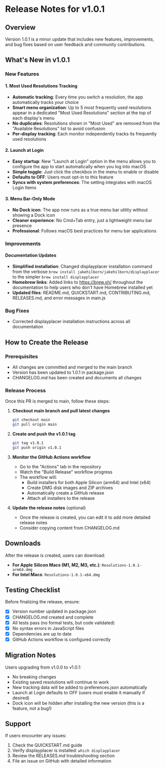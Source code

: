 # Release Notes for v1.0.1

## Overview
Version 1.0.1 is a minor update that includes new features, improvements, and bug fixes based on user feedback and community contributions.

## What's New in v1.0.1

### New Features

#### 1. Most Used Resolutions Tracking
- **Automatic tracking**: Every time you switch a resolution, the app automatically tracks your choice
- **Smart menu organization**: Up to 5 most frequently used resolutions appear in a dedicated "Most Used Resolutions" section at the top of each display's menu
- **No duplicates**: Resolutions shown in "Most Used" are removed from the "Available Resolutions" list to avoid confusion
- **Per-display tracking**: Each monitor independently tracks its frequently used resolutions

#### 2. Launch at Login
- **Easy startup**: New "Launch at Login" option in the menu allows you to configure the app to start automatically when you log into macOS
- **Simple toggle**: Just click the checkbox in the menu to enable or disable
- **Defaults to OFF**: Users must opt-in to this feature
- **Syncs with system preferences**: The setting integrates with macOS Login Items

#### 3. Menu Bar-Only Mode
- **No Dock icon**: The app now runs as a true menu bar utility without showing a Dock icon
- **Cleaner experience**: No Cmd+Tab entry, just a lightweight menu bar presence
- **Professional**: Follows macOS best practices for menu bar applications

### Improvements

#### Documentation Updates
- **Simplified installation**: Changed displayplacer installation command from the verbose `brew install jakehilborn/jakehilborn/displayplacer` to the simpler `brew install displayplacer`
- **Homebrew links**: Added links to https://brew.sh/ throughout the documentation to help users who don't have Homebrew installed yet
- **Updated files**: README.md, QUICKSTART.md, CONTRIBUTING.md, RELEASES.md, and error messages in main.js

### Bug Fixes
- Corrected displayplacer installation instructions across all documentation

## How to Create the Release

### Prerequisites
- All changes are committed and merged to the main branch
- Version has been updated to 1.0.1 in package.json
- CHANGELOG.md has been created and documents all changes

### Release Process

Once this PR is merged to main, follow these steps:

1. **Checkout main branch and pull latest changes**
   ```bash
   git checkout main
   git pull origin main
   ```

2. **Create and push the v1.0.1 tag**
   ```bash
   git tag v1.0.1
   git push origin v1.0.1
   ```

3. **Monitor the GitHub Actions workflow**
   - Go to the "Actions" tab in the repository
   - Watch the "Build Release" workflow progress
   - The workflow will:
     - Build installers for both Apple Silicon (arm64) and Intel (x64)
     - Create DMG disk images and ZIP archives
     - Automatically create a GitHub release
     - Attach all installers to the release

4. **Update the release notes** (optional)
   - Once the release is created, you can edit it to add more detailed release notes
   - Consider copying content from CHANGELOG.md

## Downloads

After the release is created, users can download:
- **For Apple Silicon Macs (M1, M2, M3, etc.)**: `Resolutions-1.0.1-arm64.dmg`
- **For Intel Macs**: `Resolutions-1.0.1-x64.dmg`

## Testing Checklist

Before finalizing the release, ensure:
- [x] Version number updated in package.json
- [x] CHANGELOG.md created and complete
- [x] All tests pass (no formal tests, but code validated)
- [x] No syntax errors in JavaScript files
- [x] Dependencies are up to date
- [x] GitHub Actions workflow is configured correctly

## Migration Notes

Users upgrading from v1.0.0 to v1.0.1:
- No breaking changes
- Existing saved resolutions will continue to work
- New tracking data will be added to preferences.json automatically
- Launch at Login defaults to OFF (users must enable it manually if desired)
- Dock icon will be hidden after installing the new version (this is a feature, not a bug!)

## Support

If users encounter any issues:
1. Check the QUICKSTART.md guide
2. Verify displayplacer is installed: `which displayplacer`
3. Review the RELEASES.md troubleshooting section
4. File an issue on GitHub with detailed information
